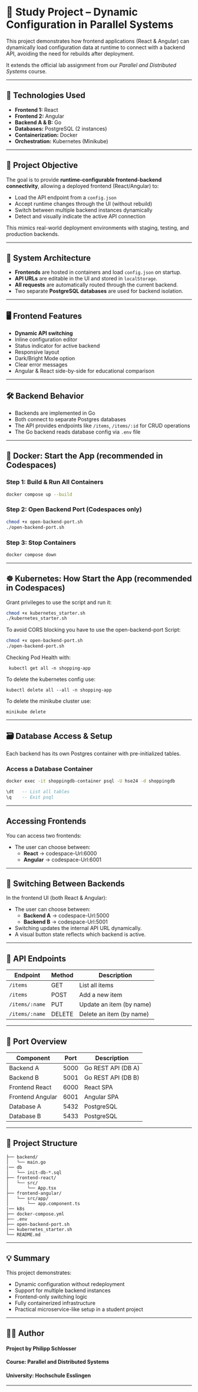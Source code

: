 # 🛒 Study Project – Dynamic Configuration in Parallel Systems

This project demonstrates how frontend applications (React & Angular) can dynamically load configuration data at runtime to connect with a backend API, avoiding the need for rebuilds after deployment.

It extends the official lab assignment from our *Parallel and Distributed Systems* course.

---

## 🔧 Technologies Used

- **Frontend 1:** React
- **Frontend 2:** Angular
- **Backend A & B:** Go
- **Databases:** PostgreSQL (2 instances)
- **Containerization:** Docker
- **Orchestration:** Kubernetes (Minikube)

---

## 🎯 Project Objective

The goal is to provide **runtime-configurable frontend-backend connectivity**, allowing a deployed frontend (React/Angular) to:

- Load the API endpoint from a `config.json`
- Accept runtime changes through the UI (without rebuild)
- Switch between multiple backend instances dynamically
- Detect and visually indicate the active API connection

This mimics real-world deployment environments with staging, testing, and production backends.

---

## 🧩 System Architecture

- **Frontends** are hosted in containers and load `config.json` on startup.
- **API URLs** are editable in the UI and stored in `localStorage`.
- **All requests** are automatically routed through the current backend.
- Two separate **PostgreSQL databases** are used for backend isolation.

---

## 🖥️ Frontend Features

- **Dynamic API switching**
- Inline configuration editor
- Status indicator for active backend
- Responsive layout
- Dark/Bright Mode option
- Clear error messages
- Angular & React side-by-side for educational comparison

---

## 🛠️ Backend Behavior

- Backends are implemented in Go
- Both connect to separate Postgres databases
- The API provides endpoints like `/items`, `/items/:id` for CRUD operations
- The Go backend reads database config via `.env` file

---

## 🐳 Docker: Start the App (recommended in Codespaces)

### Step 1: Build & Run All Containers

```bash
docker compose up --build
```

### Step 2: Open Backend Port (Codespaces only)

```bash
chmod +x open-backend-port.sh
./open-backend-port.sh
```

### Step 3: Stop Containers

```bash
docker compose down
```
---


## ☸️ Kubernetes: How Start the App (recommended in Codespaces)

Grant privileges to use the script and run it:

```bash
chmod +x kubernetes_starter.sh
./kubernetes_starter.sh
```

To avoid CORS blocking you have to use the open-backend-port Script:

```bash
chmod +x open-backend-port.sh
./open-backend-port.sh
```
Checking Pod Health with:
````
 kubectl get all -n shopping-app
````
To delete the kubernetes config use:
````
kubectl delete all --all -n shopping-app
````
To delete the minikube cluster use:
````
minikube delete
````

---

## 🗃️ Database Access & Setup

Each backend has its own Postgres container with pre-initialized tables.

### Access a Database Container

```bash
docker exec -it shoppingdb-container psql -U hse24 -d shoppingdb
```

```sql
\dt   -- List all tables
\q    -- Exit psql
```

---

## Accessing Frontends

You can access two frontends:

- The user can choose between:
  - **React** → codespace-Url:6000
  - **Angular** → codespace-Url:6001

---

## 🔄 Switching Between Backends

In the frontend UI (both React & Angular):

- The user can choose between:
  - **Backend A** → codespace-Url:5000
  - **Backend B** → codespace-Url:5001
- Switching updates the internal API URL dynamically.
- A visual button state reflects which backend is active.

---

## 📡 API Endpoints

| Endpoint             | Method | Description                        |
|-----------------------|--------|------------------------------------|
| `/items`              | GET    | List all items                     |
| `/items`              | POST   | Add a new item                     |
| `/items/:name`        | PUT    | Update an item (by name)           |
| `/items/:name`        | DELETE | Delete an item (by name)           |

---

## 🔌 Port Overview

| Component         | Port | Description           |
|------------------|------|-----------------------|
| Backend A        | 5000 | Go REST API (DB A)    |
| Backend B        | 5001 | Go REST API (DB B)    |
| Frontend React   | 6000 | React SPA             |
| Frontend Angular | 6001 | Angular SPA           |
| Database A       | 5432 | PostgreSQL            |
| Database B       | 5433 | PostgreSQL            |

---

## 📁 Project Structure

```
├── backend/
│   └── main.go
|── db
│   └── init-db-*.sql
├── frontend-react/
│   └── src/
│       └── App.tsx
├── frontend-angular/
│   └── src/app/
│       └── app.component.ts
|── k8s
├── docker-compose.yml
├── .env
├── open-backend-port.sh
|── kubernetes_starter.sh
└── README.md
```

---

## 💡 Summary

This project demonstrates:

- Dynamic configuration without redeployment  
- Support for multiple backend instances  
- Frontend-only switching logic  
- Fully containerized infrastructure  
- Practical microservice-like setup in a student project

---

## 👨‍🏫 Author

#### Project by Philipp Schlosser
#### Course: Parallel and Distributed Systems
#### University: Hochschule Esslingen

---
